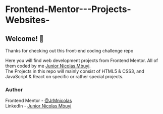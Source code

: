 # Frontend-Mentor---Projects-Websites-

## Welcome! 👋

Thanks for checking out this front-end coding challenge repo

Here you will find web development projects from Frontend Mentor. 
All of them coded by me [Junior Nicolas Mbuyi](https://www.linkedin.com/in/junior-nicolas-mbuyi-49159a1b1/).  
The Projects in this repo will mainly consist of HTML5 & CSS3, and JavaScript & React on specific or rather special projects.

### Author
Frontend Mentor - [@JrMnicolas](https://www.frontendmentor.io/profile/JrMnicolas)  
LinkedIn - [Junior Nicolas Mbuyi](https://www.linkedin.com/in/junior-nicolas-mbuyi-49159a1b1/)  
